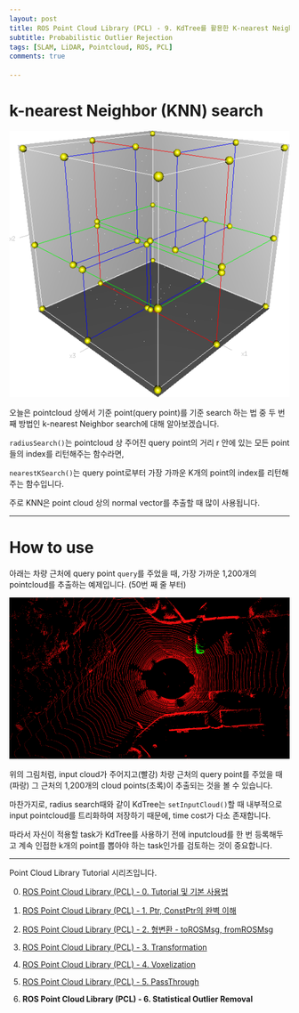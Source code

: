 ```yaml
---
layout: post
title: ROS Point Cloud Library (PCL) - 9. KdTree를 활용한 K-nearest Neighbor Search (KNN)
subtitle: Probabilistic Outlier Rejection
tags: [SLAM, LiDAR, Pointcloud, ROS, PCL]
comments: true

---
```


# k-nearest Neighbor (KNN) search

![img_kd](/img/3dtree.png)

오늘은 pointcloud 상에서 기준 point(query point)를 기준 search 하는 법 중 두 번째 방법인 k-nearest Neighbor search에 대해 알아보겠습니다.

`radiusSearch()`는 pointcloud 상 주어진 query point의 거리 r 안에 있는 모든 point들의 index를 리턴해주는 함수라면, 

`nearestKSearch()`는 query point로부터 가장 가까운 K개의 point의 index를 리턴해주는 함수입니다.

주로 KNN은 point cloud 상의 normal vector를 추출할 때 많이 사용됩니다.

---

# How to use

아래는 차량 근처에 query point `query`를 주었을 때, 가장 가까운 1,200개의 pointcloud를 추출하는 예제입니다. (50번 째 줄 부터)

<script src="https://gist.github.com/LimHyungTae/8ebd587dd5fdbdbd54706150b7da437e.js"></script>

![img](/img/kdtree_knn.png)

위의 그림처럼, input cloud가 주어지고(빨강) 차량 근처의 query point를 주었을 때(파랑) 그 근처의 1,200개의 cloud points(초록)이 추출되는 것을 볼 수 있습니다.

마찬가지로, radius search때와 같이 KdTree는 `setInputCloud()`할 때 내부적으로 input pointcloud를 트리화하여 저장하기 때문에, time cost가 다소 존재합니다.

따라서 자신이 적용할 task가 KdTree를 사용하기 전에 inputcloud를 한 번 등록해두고 계속 인접한 k개의 point를 뽑아야 하는 task인가를 검토하는 것이 중요합니다.

---

Point Cloud Library Tutorial 시리즈입니다.

0. [ROS Point Cloud Library (PCL) - 0. Tutorial 및 기본 사용법](https://limhyungtae.github.io/2019-11-29-ROS-Point-Cloud-Library-(PCL)-0.-Tutorial-%EB%B0%8F-%EA%B8%B0%EB%B3%B8-%EC%82%AC%EC%9A%A9%EB%B2%95/)

1. [ROS Point Cloud Library (PCL) - 1. Ptr, ConstPtr의 완벽 이해](https://limhyungtae.github.io/2019-11-29-ROS-Point-Cloud-Library-(PCL)-1.-Ptr,-ConstPtr%EC%9D%98-%EC%99%84%EB%B2%BD-%EC%9D%B4%ED%95%B4/)

2. [ROS Point Cloud Library (PCL) - 2. 형변환 - toROSMsg, fromROSMsg](https://limhyungtae.github.io/2019-11-29-ROS-Point-Cloud-Library-(PCL)-2.-%ED%98%95%EB%B3%80%ED%99%98-toROSMsg,-fromROSMsg/)

3. [ROS Point Cloud Library (PCL) - 3. Transformation](https://limhyungtae.github.io/2019-11-29-ROS-Point-Cloud-Library-(PCL)-3.-Transformation/)

4. [ROS Point Cloud Library (PCL) - 4. Voxelization](https://limhyungtae.github.io/2019-11-29-ROS-Point-Cloud-Library-(PCL)-4.-Voxelization/)

5. [ROS Point Cloud Library (PCL) - 5. PassThrough](https://limhyungtae.github.io/2019-11-29-ROS-Point-Cloud-Library-(PCL)-5.-PassThrough/)

6. **ROS Point Cloud Library (PCL) - 6. Statistical Outlier Removal**
